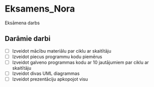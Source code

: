 # Eksamens_Nora
Eksāmena darbs

## Darāmie darbi
- [ ] Izveidot mācību materiālu par ciklu ar skaitītāju
- [ ] Izveidot piecus programmu kodu piemērus
- [ ] Izveidot galveno programmas kodu ar 10 jautājumiem par ciklu ar skaitītāju
- [ ] Izveidot divas UML diagrammas
- [ ] Izveidot prezentāciju apkopojot visu

